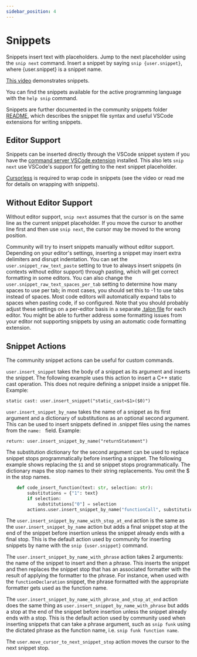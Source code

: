 ```yaml
---
sidebar_position: 4
---
```


# Snippets

Snippets insert text with placeholders. Jump to the next placeholder using the `snip next` command. Insert a snippet by saying `snip {user.snippet}`, where \{user.snippet\} is a snippet name.

[This video](https://www.youtube.com/watch?v=icXH-o3mwTU) demonstrates snippets.

You can find the snippets available for the active programming language with the `help snip` command.

Snippets are further documented in the community snippets folder [README](https://github.com/talonhub/community/blob/main/core/snippets/README.md), which describes the snippet file syntax and useful VSCode extensions for writing snippets.

## Editor Support

Snippets can be inserted directly through the VSCode snippet system if you have the [command server VSCode extension](https://marketplace.visualstudio.com/items?itemName=pokey.command-server) installed. This also lets `snip next` use VSCode's support for getting to the next snippet placeholder.

[Cursorless](https://www.cursorless.org/docs/user/installation/) is required to wrap code in snippets (see the video or read me for details on wrapping with snippets).

## Without Editor Support

Without editor support, `snip next` assumes that the cursor is on the same line as the current snippet placeholder. If you move the cursor to another line first and then use `snip next`, the cursor may be moved to the wrong position.

Community will try to insert snippets manually without editor support. Depending on your editor's settings, inserting a snippet may insert extra delimiters and disrupt indentation. You can set the `user.snippet_raw_text_paste` setting to true to always insert snippets (in contexts without editor support) through pasting, which will get correct formatting in some editors. You can also change the `user.snippet_raw_text_spaces_per_tab` setting to determine how many spaces to use per tab; in most cases, you should set this to -1 to use tabs instead of spaces. Most code editors will automatically expand tabs to spaces when pasting code, if so configured. Note that you should probably adjust these settings on a per-editor basis in a separate [.talon file](../Customization/talon-files.md) for each editor. You might be able to further address some formatting issues from your editor not supporting snippets by using an automatic code formatting extension.

## Snippet Actions

The community snippet actions can be useful for custom commands.

`user.insert_snippet` takes the body of a snippet as its argument and inserts the snippet. The following example uses this action to insert a C++ static cast operation. This does not require defining a snippet inside a snippet file. Example:

```talon
static cast: user.insert_snippet("static_cast<$1>($0)")
```

`user.insert_snippet_by_name` takes the name of a snippet as its first argument and a dictionary of substitutions as an optional second argument. This can be used to insert snippets defined in .snippet files using the names from the `name: ` field. Example:

```talon
return: user.insert_snippet_by_name("returnStatement")
```

The substitution dictionary for the second argument can be used to replace snippet stops programmatically before inserting a snippet. The following example shows replacing the `$1` and `$0` snippet stops programmatically. The dictionary maps the stop names to their string replacements. You omit the $ in the stop names.

```python
	def code_insert_function(text: str, selection: str):
        substitutions = {"1": text}
        if selection:
            substitutions["0"] = selection
        actions.user.insert_snippet_by_name("functionCall", substitutions)
```

The `user.insert_snippet_by_name_with_stop_at_end` action is the same as the `user.insert_snippet_by_name` action but adds a final snippet stop at the end of the snippet before insertion unless the snippet already ends with a final stop. This is the default action used by community for inserting snippets by name with the `snip {user.snippet}` command.

The `user.insert_snippet_by_name_with_phrase` action takes 2 arguments: the name of the snippet to insert and then a phrase. This inserts the snippet and then replaces the snippet stop that has an associated formatter with the result of applying the formatter to the phrase. For instance, when used with the `functionDeclaration` snippet, the phrase formatted with the appropriate formatter gets used as the function name.

The `user.insert_snippet_by_name_with_phrase_and_stop_at_end` action does the same thing as `user.insert_snippet_by_name_with_phrase` but adds a stop at the end of the snippet before insertion unless the snippet already ends with a stop. This is the default action used by community used when inserting snippets that can take a phrase argument, such as `snip funk` using the dictated phrase as the function name, i.e. `snip funk function name`.

The `user.move_cursor_to_next_snippet_stop` action moves the cursor to the next snippet stop.
